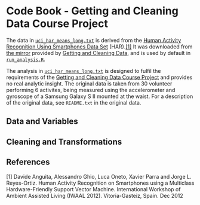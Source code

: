# Code Book - Getting and Cleaning Data Course Project

The data in [`uci_har_means_long.txt`](https://github.com/jamesgorman2/GetDataCourseProject/blob/master/uci_har_means_long.txt)
is derived from the [Human Activity Recognition Using Smartphones Data Set](http://archive.ics.uci.edu/ml/datasets/Human+Activity+Recognition+Using+Smartphones)
(HAR).[[1]](#ref1) It was downloaded from [the mirror](http://d396qusza40orc.cloudfront.net/getdata%2Fprojectfiles%2FUCI%20HAR%20Dataset.zip)
provided by [Getting and Cleaning Data](https://class.coursera.org/getdata-009/), and is used by default in
[`run_analysis.R`](https://github.com/jamesgorman2/GetDataCourseProject/blob/master/run_analysis.R).

The analysis in [`uci_har_means_long.txt`](https://github.com/jamesgorman2/GetDataCourseProject/blob/master/uci_har_means_long.txt)
is designed to fulfil the requirements of the
[Getting and Cleaning Data Course Project](https://class.coursera.org/getdata-009/human_grading/view/courses/972587/assessments/3)
and provides no real analytic insight.
The original data is taken from 30 volunteer performing 6 activites, being measured using the accelerometer and gyroscope of a
Samsung Galaxy S II mounted at the waist. For a description of the original data, see `README.txt` in the original data.

## Data and Variables



## Cleaning and Transformations



## References

<a name="ref1"/>[1] Davide Anguita, Alessandro Ghio, Luca Oneto, Xavier Parra and Jorge L. Reyes-Ortiz. Human Activity Recognition
on Smartphones using a Multiclass Hardware-Friendly Support Vector Machine. International Workshop
of Ambient Assisted Living (IWAAL 2012). Vitoria-Gasteiz, Spain. Dec 2012

